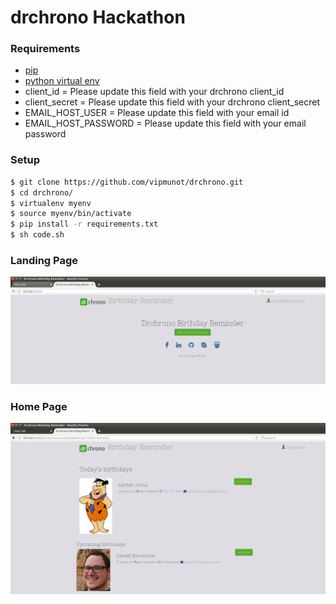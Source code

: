 # drchrono Hackathon

### Requirements
- [pip](https://pip.pypa.io/en/stable/)
- [python virtual env](https://packaging.python.org/installing/#creating-and-using-virtual-environments)
- client_id  = Please update this field with your drchrono client_id
- client_secret = Please update this field with your drchrono client_secret
- EMAIL_HOST_USER = Please update this field with your email id
- EMAIL_HOST_PASSWORD = Please update this field with your email password
### Setup
``` bash
$ git clone https://github.com/vipmunot/drchrono.git
$ cd drchrono/
$ virtualenv myenv
$ source myenv/bin/activate
$ pip install -r requirements.txt
$ sh code.sh
```

### Landing Page
<img   src="readme image/landing.PNG">

### Home Page
<img   src="readme image/home.PNG">
